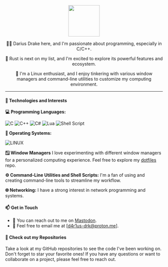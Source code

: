 <div id="header" align="center">
    <img src="https://cdn.fosstodon.org/accounts/avatars/109/479/950/225/292/925/original/9555230f080f4d47.gif" width="100"/>
    <p>👨‍💻 Darius Drake here, and I'm passionate about programming, especially in C/C++.</p>
    <p>🦀 Rust is next on my list, and I'm excited to explore its powerful features and ecosystem.</p>
    <p>🐧 I'm a Linux enthusiast, and I enjoy tinkering with various window managers and command-line utilities to customize my computing environment.</p>
</div>

---

#### 🔧 Technologies and Interests
**💻 Programming Languages:**

![C](https://img.shields.io/badge/c-%2300599C.svg?style=for-the-badge&logo=c&logoColor=white) ![C++](https://img.shields.io/badge/c++-%2300599C.svg?style=for-the-badge&logo=c%2B%2B&logoColor=white) ![C#](https://img.shields.io/badge/c%23-%23239120.svg?style=for-the-badge&logo=c-sharp&logoColor=white) ![Lua](https://img.shields.io/badge/lua-%232C2D72.svg?style=for-the-badge&logo=lua&logoColor=white) ![Shell Script](https://img.shields.io/badge/shell_script-%23121011.svg?style=for-the-badge&logo=gnu-bash&logoColor=white)

**🐧 Operating Systems:**

![LINUX](https://img.shields.io/badge/Linux-FCC624?style=for-the-badge&logo=linux&logoColor=black)

**🪟 Window Managers**
I love experimenting with different window managers for a personalized
computing experience. Feel free to explore my
[dotfiles](https://github.com/d4r1us-drk/dotfiles) repo.

**⚙️ Command-Line Utilities and Shell Scripts:**
I'm a fan of using and creating command-line tools to streamline my workflow.

**🌐 Networking:**
I have a strong interest in network programming and systems.

#### 📫 Get in Touch

- 💬 You can reach out to me on [Mastodon](https://fosstodon.org/@d4r1us_drk).
- 📧 Feel free to email me at [d4r1us-drk@proton.me].

#### 👀 Check out my Repositories

Take a look at my GitHub repositories to see the code I've been working on.
Don't forget to star your favorite ones! If you have any questions or want to
collaborate on a project, please feel free to reach out.
